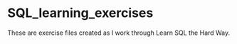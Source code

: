 # SQL_learning_exercises

These are exercise files created as I work through Learn SQL the Hard Way.
